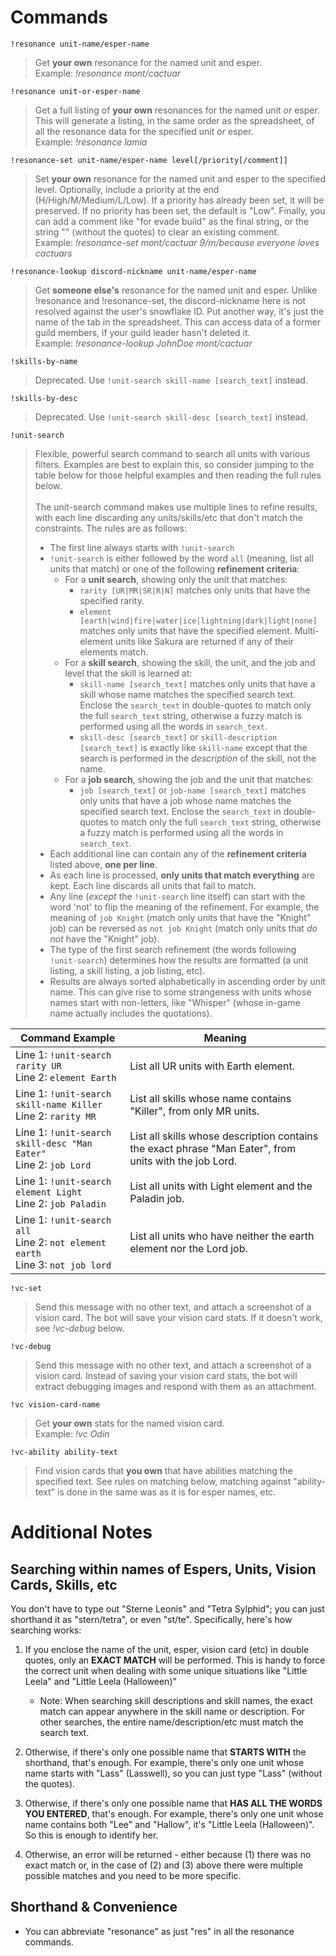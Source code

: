 # Commands
`!resonance unit-name/esper-name`
> Get **your own** resonance for the named unit and esper.
<br> Example: *!resonance mont/cactuar*

`!resonance unit-or-esper-name`
> Get a full listing of **your own** resonances for the named unit *or* esper. This will generate a listing, in the same order as the spreadsheet, of all the resonance data for the specified unit *or* esper.
<br> Example: *!resonance lamia*

`!resonance-set unit-name/esper-name level[/priority[/comment]]`
> Set **your own** resonance for the named unit and esper to the specified level. Optionally, include a priority at the end (H/High/M/Medium/L/Low). If a priority has already been set, it will be preserved. If no priority has been set, the default is "Low". Finally, you can add a comment like "for evade build" as the final string, or the string "<blank>" (without the quotes) to clear an existing comment.
<br> Example: *!resonance-set mont/cactuar 9/m/because everyone loves cactuars*

`!resonance-lookup discord-nickname unit-name/esper-name`
> Get **someone else's** resonance for the named unit and esper. Unlike !resonance and !resonance-set, the discord-nickname here is not resolved against the user's snowflake ID. Put another way, it's just the name of the tab in the spreadsheet. This can access data of a former guild members, if your guild leader hasn't deleted it.
<br> Example: *!resonance-lookup JohnDoe mont/cactuar*

`!skills-by-name`
> Deprecated. Use `!unit-search skill-name [search_text]` instead.

`!skills-by-desc`
> Deprecated. Use `!unit-search skill-desc [search_text]` instead.

`!unit-search`
> Flexible, powerful search command to search all units with various filters. Examples are best to explain this, so consider jumping to the table below for those helpful examples and then reading the full rules below.
> <br><br>The unit-search command makes use multiple lines to refine results, with each line discarding any units/skills/etc that don't match the constraints. The rules are as follows: 
> * The first line always starts with `!unit-search`
> * `!unit-search` is either followed by the word `all` (meaning, list all units that match) or one of the following **refinement criteria**:
>   * For a **unit search**, showing only the unit that matches:
>     * `rarity [UR|MR|SR|R|N]` matches only units that have the specified rarity.
>     * `element [earth|wind|fire|water|ice|lightning|dark|light|none]` matches only units that have the specified element. Multi-element units like Sakura are returned if any of their elements match.
>   * For a **skill search**, showing the skill, the unit, and the job and level that the skill is learned at:
>     * `skill-name [search_text]` matches only units that have a skill whose name matches the specified search text. Enclose the `search_text` in double-quotes to match only the full `search_text` string, otherwise a fuzzy match is performed using all the words in `search_text`.
>     * `skill-desc [search_text]` or `skill-description [search_text]` is exactly like `skill-name` except that the search is performed in the *description* of the skill, not the name.
>   * For a **job search**, showing the job and the unit that matches:
>     * `job [search_text]` or `job-name [search_text]` matches only units that have a job whose name matches the specified search text.  Enclose the `search_text` in double-quotes to match only the full `search_text` string, otherwise a fuzzy match is performed using all the words in `search_text`.
> * Each additional line can contain any of the **refinement criteria** listed above, **one per line**.
> * As each line is processed, **only units that match everything** are kept. Each line discards all units that fail to match.
> * Any line (*except* the `!unit-search` line itself) can start with the word 'not' to flip the meaning of the refinement. For example, the meaning of `job Knight` (match only units that have the "Knight" job) can be reversed as `not job Knight` (match only units that *do not* have the "Knight" job).
> * The type of the first search refinement (the words following `!unit-search`) determines how the results are formatted (a unit listing, a skill listing, a job listing, etc).
> * Results are always sorted alphabetically in ascending order by unit name. This can give rise to some strangeness with units whose names start with non-letters, like "Whisper" (whose in-game name actually includes the quotations).

| Command Example                                                                     | Meaning                                                                                                |
|-------------------------------------------------------------------------------------|--------------------------------------------------------------------------------------------------------|
| Line 1: `!unit-search rarity UR`<br>Line 2: `element Earth `                        | List all UR units with Earth element.                                                                  |
| Line 1: `!unit-search skill-name Killer`<br>Line 2: `rarity MR`                     | List all skills whose name contains "Killer", from only MR units.                                      |
| Line 1: `!unit-search skill-desc "Man Eater"`<br>Line 2: `job Lord`                 | List all skills whose description contains the exact phrase "Man Eater", from units with the job Lord. |
| Line 1: `!unit-search element Light`<br>Line 2: `job Paladin`                       | List all units with Light element and the Paladin job.                                                 |
| Line 1: `!unit-search all`<br>Line 2: `not element earth`<br>Line 3: `not job lord` | List all units who have neither the earth element nor the Lord job.                        |

`!vc-set`
> Send this message with no other text, and attach a screenshot of a vision card. The bot will save your vision card stats. If it doesn't work, see *!vc-debug* below.

`!vc-debug`
> Send this message with no other text, and attach a screenshot of a vision card. Instead of saving your vision card stats, the bot will extract debugging images and respond with them as an attachment.

`!vc vision-card-name`
> Get **your own** stats for the named vision card.
<br> Example: *!vc Odin*

`!vc-ability ability-text`
> Find vision cards that **you own** that have abilities matching the specified text. See rules on matching below, matching against "ability-text" is done in the same was as it is for esper names, etc.

# Additional Notes
## Searching within names of Espers, Units, Vision Cards, Skills, etc

You don't have to type out "Sterne Leonis" and "Tetra Sylphid"; you can just shorthand it as "stern/tetra", or even "st/te". Specifically, here's how searching works:
1. If you enclose the name of the unit, esper, vision card (etc) in double quotes, only an **EXACT MATCH** will be performed. This is handy to force the correct unit when dealing with some unique situations like "Little Leela" and "Little Leela (Halloween)"
    - Note: When searching skill descriptions and skill names, the exact match can appear anywhere in the skill name or description. For other searches, the entire name/description/etc must match the search text.
2. Otherwise, if there's only one possible name that **STARTS WITH** the shorthand, that's enough. For example, there's only one unit whose name starts with "Lass" (Lasswell), so you can just type "Lass" (without the quotes).

3. Otherwise, if there's only one possible name that **HAS ALL THE WORDS YOU ENTERED**, that's enough. For example, there's only one unit whose name contains both "Lee" and "Hallow", it's "Little Leela (Halloween)". So this is enough to identify her.

4. Otherwise, an error will be returned - either because (1) there was no exact match or, in the case of (2) and (3) above there were multiple possible matches and you need to be more specific.

 ## Shorthand & Convenience
* You can abbreviate "resonance" as just "res" in all the resonance commands.